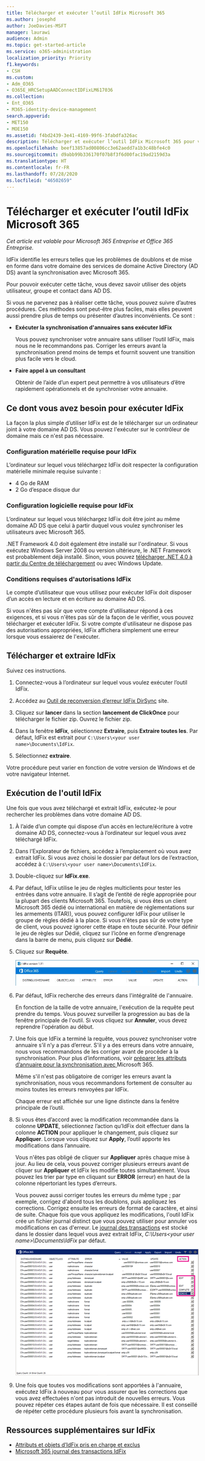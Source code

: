 ```yaml
---
title: Télécharger et exécuter l’outil IdFix Microsoft 365
ms.author: josephd
author: JoeDavies-MSFT
manager: laurawi
audience: Admin
ms.topic: get-started-article
ms.service: o365-administration
localization_priority: Priority
f1.keywords:
- CSH
ms.custom:
- Adm_O365
- O365E_HRCSetupAADConnectIDFixLM617036
ms.collection:
- Ent_O365
- M365-identity-device-management
search.appverid:
- MET150
- MOE150
ms.assetid: f4bd2439-3e41-4169-99f6-3fabdfa326ac
description: Télécharger et exécuter l’outil IdFix Microsoft 365 pour vous aider à nettoyer vos services de domaine Active Directory (AD DS) avant de le synchroniser avec Microsoft 365.
ms.openlocfilehash: beef13857ad00806cc3e62aedd7a1b3c48bfe4c0
ms.sourcegitcommit: d9abb99b336170f07b8f3f6d00fac19ad2159d3a
ms.translationtype: HT
ms.contentlocale: fr-FR
ms.lasthandoff: 07/28/2020
ms.locfileid: "46502659"
---
```

# <a name="download-and-run-the-microsoft-365-idfix-tool"></a>Télécharger et exécuter l’outil IdFix Microsoft 365

*Cet article est valable pour Microsoft 365 Entreprise et Office 365 Entreprise.*

IdFix identifie les erreurs telles que les problèmes de doublons et de mise en forme dans votre domaine des services de domaine Active Directory (AD DS) avant la synchronisation avec Microsoft 365. 
  
Pour pouvoir exécuter cette tâche, vous devez savoir utiliser des objets utilisateur, groupe et contact dans AD DS.
  
Si vous ne parvenez pas à réaliser cette tâche, vous pouvez suivre d’autres procédures. Ces méthodes sont peut-être plus faciles, mais elles peuvent aussi prendre plus de temps ou présenter d’autres inconvénients. Ce sont :
  
- **Exécuter la synchronisation d'annuaires sans exécuter IdFix** 

  Vous pouvez synchroniser votre annuaire sans utiliser l’outil IdFix, mais nous ne le recommandons pas. Corriger les erreurs avant la synchronisation prend moins de temps et fournit souvent une transition plus facile vers le cloud. 

- **Faire appel à un consultant** 

  Obtenir de l’aide d’un expert peut permettre à vos utilisateurs d’être rapidement opérationnels et de synchroniser votre annuaire. 
    
## <a name="what-you-need-to-run-idfix"></a>Ce dont vous avez besoin pour exécuter IdFix

La façon la plus simple d’utiliser IdFix est de le télécharger sur un ordinateur joint à votre domaine AD DS. Vous pouvez l'exécuter sur le contrôleur de domaine mais ce n'est pas nécessaire.
  
### <a name="idfix-hardware-requirements"></a>Configuration matérielle requise pour IdFix

L’ordinateur sur lequel vous téléchargez IdFix doit respecter la configuration matérielle minimale requise suivante :
  
- 4 Go de RAM
- 2 Go d’espace disque dur
   
### <a name="idfix-software-requirements"></a>Configuration logicielle requise pour IdFix

L’ordinateur sur lequel vous téléchargez IdFix doit être joint au même domaine AD DS que celui à partir duquel vous voulez synchroniser les utilisateurs avec Microsoft 365. 

.NET Framework 4.0 doit également être installé sur l'ordinateur. Si vous exécutez Windows Server 2008 ou version ultérieure, le .NET Framework est probablement déjà installé. Sinon, vous pouvez [télécharger .NET 4.0 à partir du Centre de téléchargement](https://go.microsoft.com/fwlink/p/?LinkId=400475) ou avec Windows Update. 
  
### <a name="idfix-permissions-requirements"></a>Conditions requises d'autorisations IdFix

Le compte d’utilisateur que vous utilisez pour exécuter IdFix doit disposer d’un accès en lecture et en écriture au domaine AD DS.
  
Si vous n'êtes pas sûr que votre compte d'utilisateur répond à ces exigences, et si vous n'êtes pas sûr de la façon de le vérifier, vous pouvez télécharger et exécuter IdFix. Si votre compte d'utilisateur ne dispose pas des autorisations appropriées, IdFix affichera simplement une erreur lorsque vous essaierez de l'exécuter.
  
## <a name="download-and-extract-idfix"></a>Télécharger et extraire IdFix

Suivez ces instructions. 
  
1. Connectez-vous à l’ordinateur sur lequel vous voulez exécuter l’outil IdFix.
    
2. Accédez au [Outil de reconversion d’erreur IdFix DirSync](https://github.com/microsoft/idfix) site.
    
3. Cliquez sur **lancer** dans la section **lancement de ClickOnce** pour télécharger le fichier zip. Ouvrez le fichier zip.
    
4. Dans la fenêtre **IdFix**, sélectionnez **Extraire**, puis **Extraire toutes les**. Par défaut, IdFix est extrait pour `C:\Users\<your user name>\Documents\IdFix`. 
    
5. Sélectionnez **extraire**.

Votre procédure peut varier en fonction de votre version de Windows et de votre navigateur Internet.
    
## <a name="run-the-idfix-tool"></a>Exécution de l'outil IdFix

Une fois que vous avez téléchargé et extrait IdFix, exécutez-le pour rechercher les problèmes dans votre domaine AD DS.
  
1. À l’aide d’un compte qui dispose d’un accès en lecture/écriture à votre domaine AD DS, connectez-vous à l’ordinateur sur lequel vous avez téléchargé IdFix.
    
2. Dans l’Explorateur de fichiers, accédez à l’emplacement où vous avez extrait IdFix. Si vous avez choisi le dossier par défaut lors de l’extraction, accédez à `C:\Users\<your user name>\Documents\IdFix`. 
    
3. Double-cliquez sur **IdFix.exe**. 
  
4. Par défaut, IdFix utilise le jeu de règles multiclients pour tester les entrées dans votre annuaire. Il s’agit de l’entité de règle appropriée pour la plupart des clients Microsoft 365. Toutefois, si vous êtes un client Microsoft 365 dédié ou international en matière de réglementations sur les armements (ITAR)), vous pouvez configurer IdFix pour utiliser le groupe de règles dédié à la place. Si vous n'êtes pas sûr de votre type de client, vous pouvez ignorer cette étape en toute sécurité. Pour définir le jeu de règles sur Dédié, cliquez sur l’icône en forme d’engrenage dans la barre de menu, puis cliquez sur **Dédié**.
    
5. Cliquez sur **Requête**.
    
    ![Choisissez la requête dans IdFix.](media/a07a7aa7-d0ac-4817-8757-946019813a57.JPG)
  
6. Par défaut, IdFix recherche des erreurs dans l'intégralité de l'annuaire.
    
    En fonction de la taille de votre annuaire, l'exécution de la requête peut prendre du temps. Vous pouvez surveiller la progression au bas de la fenêtre principale de l'outil. Si vous cliquez sur **Annuler**, vous devez reprendre l'opération au début.
  
7. Une fois que IdFix a terminé la requête, vous pouvez synchroniser votre annuaire s’il n’y a pas d’erreur. S'il y a des erreurs dans votre annuaire, nous vous recommandons de les corriger avant de procéder à la synchronisation. Pour plus d’informations, voir [préparer les attributs d’annuaire pour la synchronisation avec ](prepare-directory-attributes-for-synch-with-idfix.md) Microsoft 365.
    
    Même s'il n'est pas obligatoire de corriger les erreurs avant la synchronisation, nous vous recommandons fortement de consulter au moins toutes les erreurs renvoyées par IdFix.
    
    Chaque erreur est affichée sur une ligne distincte dans la fenêtre principale de l’outil. 
    
8. Si vous êtes d’accord avec la modification recommandée dans la colonne **UPDATE**, sélectionnez l’action qu’IdFix doit effectuer dans la colonne **ACTION** pour appliquer le changement, puis cliquez sur **Appliquer**.  Lorsque vous cliquez sur **Apply**, l’outil apporte les modifications dans l’annuaire.
    
    Vous n'êtes pas obligé de cliquer sur **Appliquer** après chaque mise à jour. Au lieu de cela, vous pouvez corriger plusieurs erreurs avant de cliquer sur **Appliquer** et IdFix les modifie toutes simultanément. Vous pouvez les trier par type en cliquant sur **ERROR** (erreur) en haut de la colonne répertoriant les types d’erreurs. 
    
    Vous pouvez aussi corriger toutes les erreurs du même type ; par exemple, corrigez d'abord tous les doublons, puis appliquez les corrections. Corrigez ensuite les erreurs de format de caractère, et ainsi de suite. Chaque fois que vous appliquez les modifications, l'outil IdFix crée un fichier journal distinct que vous pouvez utiliser pour annuler vos modifications en cas d'erreur. Le [journal des transactions](idfix-transaction-log.md) est stocké dans le dossier dans lequel vous avez extrait IdFix, _C:\Users\<your user name>\Documents\IdFix_ par défaut. 
    
    ![Correction d’erreurs dans IdFix.](media/5f051070-652c-4be7-98bf-312295e32371.png)
  
9. Une fois que toutes vos modifications sont apportées à l'annuaire, exécutez IdFix à nouveau pour vous assurer que les corrections que vous avez effectuées n'ont pas introduit de nouvelles erreurs. Vous pouvez répéter ces étapes autant de fois que nécessaire. Il est conseillé de répéter cette procédure plusieurs fois avant la synchronisation.
    
## <a name="additional-resources-on-idfix"></a>Ressources supplémentaires sur IdFix 

- [Attributs et objets d’IdFix pris en charge et exclus](idfix-excluded-and-supported-objects-and-attributes.md)  
- [Microsoft 365 journal des transactions IdFix](idfix-transaction-log.md)
    
